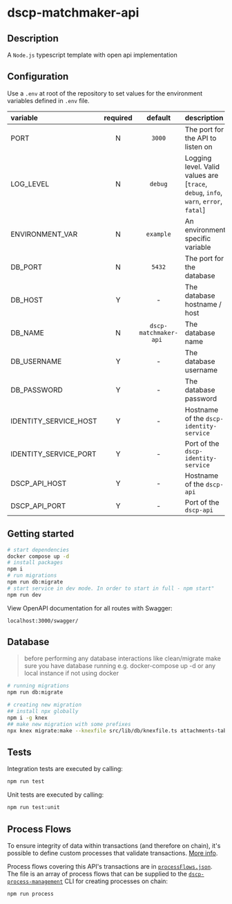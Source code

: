 # dscp-matchmaker-api

## Description

A `Node.js` typescript template with open api implementation

## Configuration

Use a `.env` at root of the repository to set values for the environment variables defined in `.env` file.

| variable              | required |        default         | description                                                                          |
| :-------------------- | :------: | :--------------------: | :----------------------------------------------------------------------------------- |
| PORT                  |    N     |         `3000`         | The port for the API to listen on                                                    |
| LOG_LEVEL             |    N     |        `debug`         | Logging level. Valid values are [`trace`, `debug`, `info`, `warn`, `error`, `fatal`] |
| ENVIRONMENT_VAR       |    N     |       `example`        | An environment specific variable                                                     |
| DB_PORT               |    N     |         `5432`         | The port for the database                                                            |
| DB_HOST               |    Y     |           -            | The database hostname / host                                                         |
| DB_NAME               |    N     | `dscp-matchmaker-api ` | The database name                                                                    |
| DB_USERNAME           |    Y     |           -            | The database username                                                                |
| DB_PASSWORD           |    Y     |           -            | The database password                                                                |
| IDENTITY_SERVICE_HOST |    Y     |           -            | Hostname of the `dscp-identity-service`                                              |
| IDENTITY_SERVICE_PORT |    Y     |           -            | Port of the `dscp-identity-service`                                                  |
| DSCP_API_HOST         |    Y     |           -            | Hostname of the `dscp-api`                                                           |
| DSCP_API_PORT         |    Y     |           -            | Port of the `dscp-api`                                                               |

## Getting started

```sh
# start dependencies
docker compose up -d
# install packages
npm i
# run migrations
npm run db:migrate
# start service in dev mode. In order to start in full - npm start"
npm run dev
```

View OpenAPI documentation for all routes with Swagger:

```
localhost:3000/swagger/
```

## Database

> before performing any database interactions like clean/migrate make sure you have database running e.g. docker-compose up -d
> or any local instance if not using docker

```sh
# running migrations
npm run db:migrate

# creating new migration
## install npx globally
npm i -g knex
## make new migration with some prefixes
npx knex migrate:make --knexfile src/lib/db/knexfile.ts attachments-table
```

## Tests

Integration tests are executed by calling:

```sh
npm run test
```

Unit tests are executed by calling:

```sh
npm run test:unit
```

## Process Flows

To ensure integrity of data within transactions (and therefore on chain), it's possible to define custom processes that validate transactions. [More info](https://github.com/digicatapult/dscp-documentation/blob/main/docs/tokenModels/guardRails.md).

Process flows covering this API's transactions are in [`processFlows.json`](./processFlows.json). The file is an array of process flows that can be supplied to the [`dscp-process-management`](https://github.com/digicatapult/dscp-process-management) CLI for creating processes on chain:

```
npm run process
```

